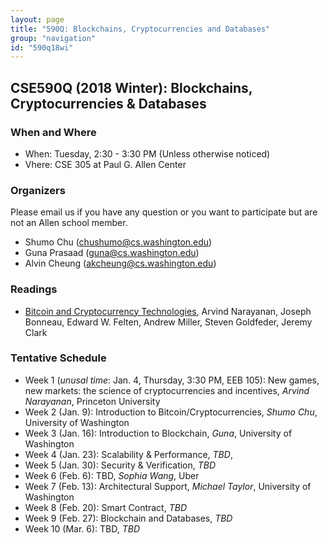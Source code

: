 ```yaml
---
layout: page
title: "590Q: Blockchains, Cryptocurrencies and Databases"
group: "navigation"
id: "590q18wi"
---
```


## CSE590Q (2018 Winter): Blockchains, Cryptocurrencies & Databases

### When and Where
* When: Tuesday, 2:30 - 3:30 PM (Unless otherwise noticed)
* Vhere: CSE 305 at Paul G. Allen Center 

### Organizers
Please email us if you have any question or you want to participate but are not an Allen school member. 
* Shumo Chu (chushumo@cs.washington.edu)
* Guna Prasaad (guna@cs.washington.edu)
* Alvin Cheung (akcheung@cs.washington.edu)

### Readings
* [Bitcoin and Cryptocurrency Technologies](http://bitcoinbook.cs.princeton.edu/), Arvind Narayanan, Joseph Bonneau, Edward W. Felten, Andrew Miller, Steven Goldfeder, Jeremy Clark 

### Tentative Schedule
* Week 1 (*unusal time*: Jan. 4, Thursday, 3:30 PM, EEB 105): 
New games, new markets: the science of cryptocurrencies and incentives, *Arvind Narayanan*, Princeton University
* Week 2 (Jan. 9): Introduction to Bitcoin/Cryptocurrencies, *Shumo Chu*, University of Washington
* Week 3 (Jan. 16): Introduction to Blockchain, *Guna*, University of Washington
* Week 4 (Jan. 23): Scalability & Performance, *TBD*, 
* Week 5 (Jan. 30): Security & Verification, *TBD* 
* Week 6 (Feb. 6): TBD, *Sophia Wang*, Uber
* Week 7 (Feb. 13): Architectural Support, *Michael Taylor*, University of Washington
* Week 8 (Feb. 20): Smart Contract, *TBD*
* Week 9 (Feb. 27): Blockchain and Databases, *TBD*
* Week 10 (Mar. 6): TBD, *TBD*
